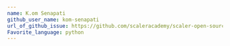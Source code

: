 ```yaml
---
name: K.om Senapati
github_user_name: kom-senapati
url_of_github_issue: https://github.com/scaleracademy/scaler-open-source-september-challenge/issues/14
Favorite_language: python
---
```

